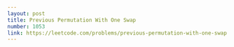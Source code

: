 ```yaml
---
layout: post
title: Previous Permutation With One Swap
number: 1053
link: https://leetcode.com/problems/previous-permutation-with-one-swap
---
```

